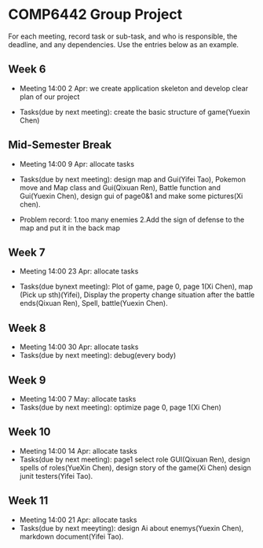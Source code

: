 # COMP6442 Group Project

For each meeting, record task or sub-task, and who is responsible, the deadline, and any dependencies.
Use the entries below as an example.

## Week 6
- Meeting 14:00 2 Apr: we create application skeleton and develop clear plan of our project

- Tasks(due by next meeting): create the basic structure of game(Yuexin Chen)

## Mid-Semester Break

- Meeting 14:00 9 Apr: allocate tasks

- Tasks(due by next meeting):
design map and Gui(Yifei Tao), 
Pokemon move and Map class and Gui(Qixuan Ren), 
Battle function and Gui(Yuexin Chen), 
design gui of page0&1 and make some pictures(Xi chen).

- Problem record:
1.too many enemies
2.Add the sign of defense to the map and put it in the back map

## Week 7
- Meeting 14:00 23 Apr: allocate tasks

- Tasks(due bynext meeting):
Plot of game, page 0, page 1(Xi Chen), 
map (Pick up sth)(Yifei), 
Display the property change situation after the battle ends(Qixuan Ren), 
Spell, battle(Yuexin Chen).

## Week 8
- Meeting 14:00 30 Apr: allocate tasks
- Tasks(due by next meeting): debug(every body)

## Week 9
- Meeting 14:00 7 May: allocate tasks
- Tasks(due by next meeting): optimize page 0, page 1(Xi Chen)

## Week 10
- Meeting 14:00 14 Apr: allocate tasks
- Tasks(due by next meeting): 
page1 select role GUI(Qixuan Ren), 
design spells of roles(YueXin Chen), 
design story of the game(Xi Chen)
design junit testers(Yifei Tao).

## Week 11
- Meeting 14:00 21 Apr: allocate tasks
- Tasks(due by next meeyting): design Ai about enemys(Yuexin Chen), 
markdown document(Yifei Tao).
